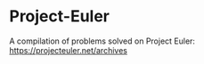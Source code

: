 # Project-Euler

A compilation of problems solved on Project Euler: https://projecteuler.net/archives
